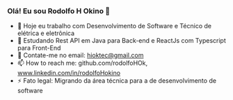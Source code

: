 ### Olá! Eu sou Rodolfo H Okino 👋

- 🔭 Hoje eu trabalho com Desenvolvimento de Software e Técnico de elétrica e eletrônica
- 🌱 Estudando Rest API em Java para Back-end e ReactJs com Typescript para Front-End
- 💬 Contate-me no email: hioktec@gmail.com
- 📫 How to reach me: github.com/rodolfoHOk, www.linkedin.com/in/rodolfoHokino
- ⚡ Fato legal: Migrando da área técnica para a de desenvolvimento de software
